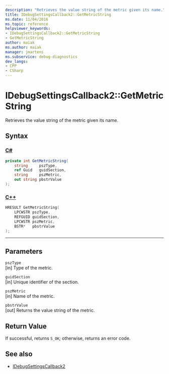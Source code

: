 ```yaml
---
description: "Retrieves the value string of the metric given its name."
title: IDebugSettingsCallback2::GetMetricString
ms.date: 11/04/2016
ms.topic: reference
helpviewer_keywords:
- IDebugSettingsCallback2::GetMetricString
- GetMetricString
author: maiak
ms.author: maiak
manager: jmartens
ms.subservice: debug-diagnostics
dev_langs:
- CPP
- CSharp
---
```

# IDebugSettingsCallback2::GetMetricString

Retrieves the value string of the metric given its name.

## Syntax

### [C#](#tab/csharp)
```csharp
private int GetMetricString(
    string     pszType,
    ref Guid   guidSection,
    string     pszMetric,
    out string pbstrValue
);
```
### [C++](#tab/cpp)
```cpp
HRESULT GetMetricString(
    LPCWSTR pszType,
    REFGUID guidSection,
    LPCWSTR pszMetric,
    BSTR*   pbstrValue
);
```
---

## Parameters
`pszType`\
[in] Type of the metric.

`guidSection`\
[in] Unique identifier of the section.

`pszMetric`\
[in] Name of the metric.

`pbstrValue`\
[out] Returns the value string of the metric.

## Return Value
 If successful, returns `S_OK`; otherwise, returns an error code.

## See also
- [IDebugSettingsCallback2](../../../extensibility/debugger/reference/idebugsettingscallback2.md)
